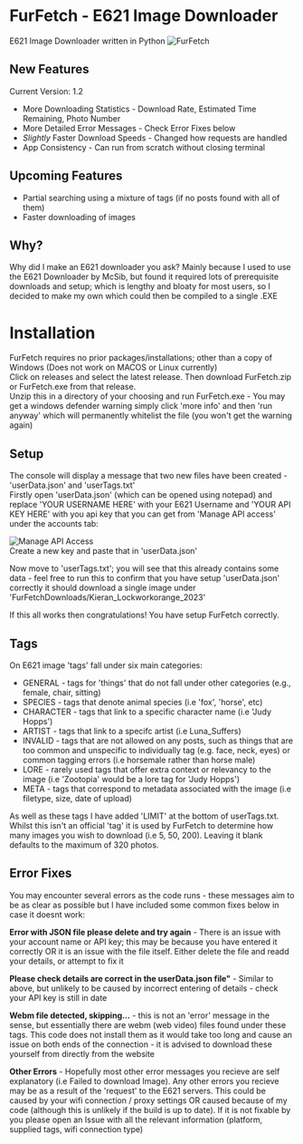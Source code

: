 # FurFetch - E621 Image Downloader
E621 Image Downloader written in Python
![FurFetch](https://github.com/Luna-Suffers/FurFetch/assets/128991823/cc6ab777-fa03-49e8-b7c6-4daf4555ac55) <br>

## New Features
Current Version: 1.2
<ul>
  <li>More Downloading Statistics - Download Rate, Estimated Time Remaining, Photo Number</li>
  <li>More Detailed Error Messages - Check Error Fixes below</li>
  <li><i>Slightly</i> Faster Download Speeds - Changed how requests are handled</li>
  <li>App Consistency - Can run from scratch without closing terminal</li>
</ul>

## Upcoming Features
* Partial searching using a mixture of tags (if no posts found with all of them)
* Faster downloading of images

## Why?
Why did I make an E621 downloader you ask? Mainly because I used to use the E621 Downloader by McSib, but found it required lots of prerequisite downloads and setup; which is lengthy and bloaty for most users, so I decided to make my own which could then be compiled to a single .EXE

# Installation
FurFetch requires no prior packages/installations; other than a copy of Windows (Does not work on MACOS or Linux currently) <br>
Click on releases and select the latest release. Then download FurFetch.zip or FurFetch.exe from that release. <br>
Unzip this in a directory of your choosing and run FurFetch.exe - You may get a windows defender warning simply click 'more info' and then 'run anyway' which will permanently whitelist the file (you won't get the warning again) 

## Setup
The console will display a message that two new files have been created - 'userData.json' and 'userTags.txt' <br>
Firstly open 'userData.json' (which can be opened using notepad) and replace 'YOUR USERNAME HERE' with your E621 Username and 'YOUR API KEY HERE' with you api key that you can get from 'Manage API access' under the accounts tab: <br>

![Manage API Access](https://github.com/Luna-Suffers/FurFetcher/assets/128991823/01af27e7-6843-4f43-9165-24635d57dc88) <br>
Create a new key and paste that in 'userData.json' <br>

Now move to 'userTags.txt'; you will see that this already contains some data - feel free to run this to confirm that you have setup 'userData.json' correctly it should download a single image under 'FurFetchDownloads/Kieran_Lockworkorange_2023'

If this all works then congratulations! You have setup FurFetch correctly.

## Tags
On E621 image 'tags' fall under six main categories:
* GENERAL -  tags for 'things' that do not fall under other categories (e.g., female, chair, sitting) <br>
* SPECIES - tags that denote animal species (i.e 'fox', 'horse', etc) <br>
* CHARACTER - tags that link to a specific character name (i.e 'Judy Hopps') <br>
* ARTIST - tags that link to a specifc artist (i.e Luna_Suffers) <br>
* INVALID -  tags that are not allowed on any posts, such as things that are too common and unspecific to individually tag (e.g. face, neck, eyes) or common tagging errors (i.e horsemale rather than horse male)
* LORE - rarely used tags that offer extra context or relevancy to the image (i.e 'Zootopia' would be a lore tag for 'Judy Hopps') <br>
* META - tags that correspond to metadata associated with the image (i.e filetype, size, date of upload) <br>

As well as these tags I have added 'LIMIT' at the bottom of userTags.txt. Whilst this isn't an official 'tag' it is used by FurFetch to determine how many images you wish to download (i.e 5, 50, 200). Leaving it blank defaults to the maximum of 320 photos. <br>

## Error Fixes
You may encounter several errors as the code runs - these messages aim to be as clear as possible but I have included some common fixes below in case it doesnt work: <br>

<b>Error with JSON file please delete and try again</b> - There is an issue with your account name or API key; this may be because you have entered it correctly OR it is an issue with the file itself. Either delete the file and readd your details, or attempt to fix it <br>

<b>Please check details are correct in the userData.json file"</b> - Similar to above, but unlikely to be caused by incorrect entering of details - check your API key is still in date <br>

<b>Webm file detected, skipping...</b> - this is not an 'error' message in the sense, but essentially there are webm (web video) files found under these tags. This code does not install them as it would take too long and cause an issue on both ends of the connection - it is advised to download these yourself from directly from the website <br>

<b>Other Errors</b> - Hopefully most other error messages you recieve are self explanatory (i.e Failed to download Image). Any other errors you recieve may be as a result of the 'request' to the E621 servers. This could be caused by your wifi connection / proxy settings OR caused because of my code (although this is unlikely if the build is up to date). If it is not fixable by you please open an Issue with all the relevant information (platform, supplied tags, wifi connection type)<br>

